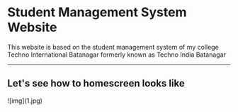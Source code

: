 # <h1><b>Student Management System Website</b></h1>

This website is based on the student management system of my college Techno International Batanagar formerly known as Techno India Batanagar

<hr>
<h2>Let's see how to homescreen looks like</h2>
![img](1.jpg)
